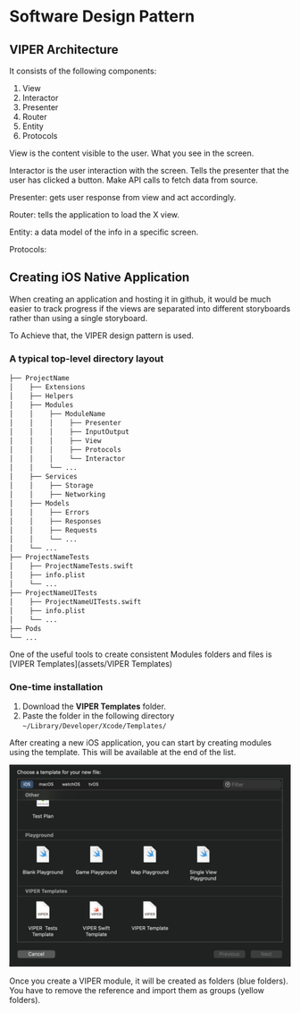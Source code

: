 # Software Design Pattern

## VIPER Architecture

It consists of the following components:

1. View
1. Interactor
1. Presenter
1. Router
1. Entity
1. Protocols

View is the content visible to the user. What you see in the screen.

Interactor is the user interaction with the screen. Tells the presenter that the user has clicked a button. Make API calls to fetch data from source.

Presenter: gets user response from view and act accordingly.

Router: tells the application to load the X view.

Entity: a data model of the info in a specific screen.

Protocols:

## Creating iOS Native Application

When creating an application and hosting it in github, it would be much easier to track progress if the views are separated into different storyboards rather than using a single storyboard.

To Achieve that, the VIPER design pattern is used.

### A typical top-level directory layout

    ├── ProjectName
    │    ├── Extensions
    │    ├── Helpers
    │    ├── Modules
    │    │    ├── ModuleName
    │    │    │    ├── Presenter
    │    │    │    ├── InputOutput
    │    │    │    ├── View
    │    │    │    ├── Protocols
    │    │    │    └── Interactor
    │    │    └── ...
    │    ├── Services
    │    │    ├── Storage
    │    │    ├── Networking
    │    ├── Models
    │    │    ├── Errors
    │    │    ├── Responses
    │    │    ├── Requests
    │    │    └── ...
    │    └── ...
    ├── ProjectNameTests
    │    ├── ProjectNameTests.swift
    │    ├── info.plist
    │    └── ...
    ├── ProjectNameUITests
    │    ├── ProjectNameUITests.swift
    │    ├── info.plist
    │    └── ...
    ├── Pods
    └── ...

One of the useful tools to create consistent Modules folders and files is [VIPER Templates](assets/VIPER Templates)

### One-time installation

1. Download the **VIPER Templates** folder.
1. Paste the folder in the following directory
   `~/Library/Developer/Xcode/Templates/`

After creating a new iOS application, you can start by creating modules using the template. This will be available at the end of the list.

![New VIPER Module](assets/new-viper-module.png)

Once you create a VIPER module, it will be created as folders (blue folders). You have to remove the reference and import them as groups (yellow folders).
